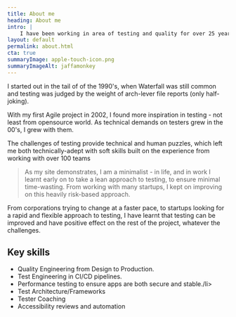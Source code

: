 ```yaml
---
title: About me
heading: About me
intro: |
    I have been working in area of testing and quality for over 25 years. Do I enjoy it? Well, my mind does like puzzles to work out!
layout: default
permalink: about.html
cta: true
summaryImage: apple-touch-icon.png
summaryImageAlt: jaffamonkey
---
```


I started out in the tail of of the 1990's, when Waterfall was still common and testing was judged by the weight of arch-lever file reports (only half-joking).  

With my first Agile project in 2002, I found more inspiration in testing - not least from opensource world. As technical demands on testers grew in the 00's, I grew with them. 

The challenges of testing provide technical and human puzzles, which left me both technically-adept with soft skills built on the experience from working with over 100 teams

> As my site demonstrates, I am a minimalist - in life, and in work I learnt early on to take a lean approach to testing, to ensure minimal time-wasting. From working with many startups, I kept on improving on this heavily risk-based approach.

 From corporations trying to change at a faster pace, to startups looking for a rapid and flexible approach to testing,  I have learnt that testing can be improved and have positive effect on the rest of the project, whatever the challenges.

## Key skills
* Quality Engineering from Design to Production.
* Test Engineering in CI/CD pipelines.
* Performance testing to ensure apps are both secure and stable./li>
* Test Architecture/Frameworks
* Tester Coaching
* Accessibility reviews and automation